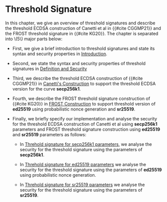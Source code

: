 # Threshold Signature

In this chapter, we give an overview of threshold signatures and describe the threshold ECDSA construction of Canetti et al in {{#cite CGGMP21}} and the FROST threshold signature in {{#cite KG20}}. The chapter is separated into \\(5\\) major parts below:
- First, we give a brief introduction to threshold signatures and state its syntax and security properties in [Introduction](./threshold-ecdsa-introduction/introduction.md). 

- Second, we state the syntax and security properties of threshold signatures in [Definition and Security](./threshold-ecdsa-introduction/definition.md)

- Third, we describe the threshold ECDSA construction of {{#cite CGGMP21}} in [Canetti's Construction](./threshold-ecdsa-construction/introduction.md) to support the threshold ECDSA version for the curve **secp256k1**. 

- Fourth, we describe the FROST threshold signature construction of {{#cite KG20}} in [FROST Construction](./frost-construction/introduction.md) to support threshold version of **ed25519** using probabilistic nonce generation and **sr25519**.

- Finally, we briefly specify our implementation and analyse the security for the threshold ECDSA construction of Canetti et al using  **secp256k1** parameters and FROST threshold signature construction using **ed25519** and **sr25519** parameters as follows:

    - In [Threhold signature for secp256k1 parameters](./intended-implementation/threshold-ecdsa-from-secp256k1.md), we analyse the security for the threshold signature using the parameters of **secp256k1**.

    - In  [Threhold signature for ed25519 parameters](./intended-implementation/threshold-ecdsa-from-ed25519.md) we analyse the security for the threshold signature using the parameters of **ed25519** using probabilistic nonce generation.

    - In [Threhold signature for sr25519 parameters](./intended-implementation/threshold-ecdsa-from-sr-25519.md) we analyse the security for the threshold signature using the parameters of **sr25519**.
